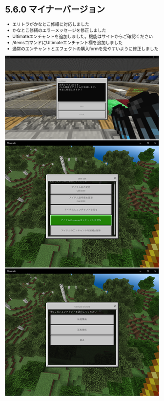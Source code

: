 # 5.6.0 マイナーバージョン

* エリトラがかなとこ修繕に対応しました
* かなとこ修繕のエラーメッセージを修正しました
* Ultimateエンチャントを追加しました。機能はサイトからご確認ください
* /itemsコマンドにUltimateエンチャント欄を追加しました
* 通常のエンチャントとエフェクトの購入formを見やすいように修正しました

![](pictures/5.6.0/Minecraft_2021_12_01_21_52_05.png)
![](pictures/5.6.0/Minecraft_2021_12_01_22_25_31.png)
![](pictures/5.6.0/Minecraft_2021_12_01_22_25_36.png)
  